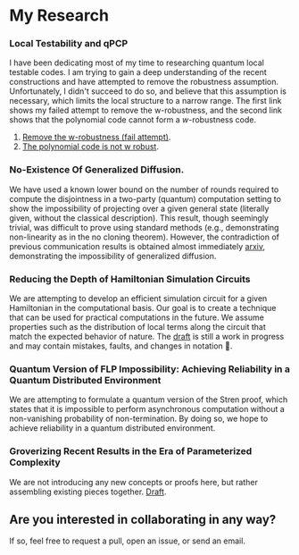 # My Research

### Local Testability and qPCP
I have been dedicating most of my time to researching quantum local testable codes. I am trying to gain a deep understanding of the recent constructions and have attempted to remove the robustness assumption. Unfortunately, I didn't succeed to do so, and believe that this assumption is necessary, which limits the local structure to a narrow range. The first link shows my failed attempt to remove the w-robustness, and the second link shows that the polynomial code cannot form a $w$-robustness code.

1. [Remove the w-robustness (fail attempt)](https://github.com/dudupo/Academic/blob/master/projects/pdfs/ldpc_ltc.pdf).    
2. [The polynomial code is not w robust](https://github.com/dudupo/Academic/blob/master/projects/pdfs/poly_qldpc.pdf).

### No-Existence Of Generalized Diffusion.
We have used a known lower bound on the number of rounds required to compute the disjointness in a two-party (quantum) computation setting to show the impossibility of projecting over a given general state (literally given, without the classical description). This result, though seemingly trivial, was difficult to prove using standard methods (e.g., demonstrating non-linearity as in the no cloning theorem). However, the contradiction of previous communication results is obtained almost immediately [arxiv](https://arxiv.org/pdf/2304.03960.pdf), demonstrating the impossibility of generalized diffusion.

### Reducing the Depth of Hamiltonian Simulation Circuits
We are attempting to develop an efficient simulation circuit for a given Hamiltonian in the computational basis. Our goal is to create a technique that can be used for practical computations in the future. We assume properties such as the distribution of local terms along the circuit that match the expected behavior of nature. The [draft](https://github.com/dudupo/Academic/blob/master/projects/pdfs/Classiq.pdf) is still a work in progress and may contain mistakes, faults, and changes in notation :see_no_evil:.


### Quantum Version of FLP Impossibility: Achieving Reliability in a Quantum Distributed Environment
We are attempting to formulate a quantum version of the Stren proof, which states that it is impossible to perform asynchronous computation without a non-vanishing probability of non-termination. By doing so, we hope to achieve reliability in a quantum distributed environment.

### Groverizing Recent Results in the Era of Parameterized Complexity
We are not introducing any new concepts or proofs here, but rather assembling existing pieces together. [Draft](https://github.com/dudupo/Academic/blob/master/projects/pdfs/montone_local_search.pdf).

## Are you interested in collaborating in any way?
If so, feel free to request a pull, open an issue, or send an email.
